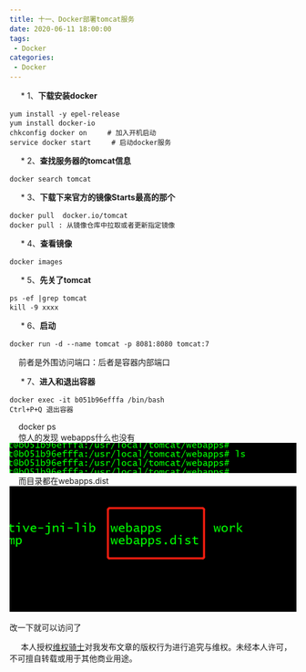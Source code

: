 ```yaml
---
title: 十一、Docker部署tomcat服务
date: 2020-06-11 18:00:00
tags:
 - Docker
categories:
 - Docker
---
```

&nbsp;&nbsp;&nbsp;&nbsp;   * 1、**下载安装docker**<br/>
         
    yum install -y epel-release
    yum install docker-io  
    chkconfig docker on     # 加入开机启动
    service docker start     # 启动docker服务

&nbsp;&nbsp;&nbsp;&nbsp;   * 2、**查找服务器的tomcat信息**<br/>   


    docker search tomcat

&nbsp;&nbsp;&nbsp;&nbsp;   * 3、**下载下来官方的镜像Starts最高的那个**<br/>   


    docker pull  docker.io/tomcat     
    docker pull : 从镜像仓库中拉取或者更新指定镜像


&nbsp;&nbsp;&nbsp;&nbsp;   * 4、**查看镜像**<br/>   


    docker images 

&nbsp;&nbsp;&nbsp;&nbsp;   * 5、**先关了tomcat**<br/>   
         
    ps -ef |grep tomcat
    kill -9 xxxx 

&nbsp;&nbsp;&nbsp;&nbsp;   * 6、**启动**<br/>  
         
    docker run -d --name tomcat -p 8081:8080 tomcat:7

&nbsp;&nbsp;&nbsp;&nbsp;前者是外围访问端口：后者是容器内部端口

&nbsp;&nbsp;&nbsp;&nbsp;   * 7、**进入和退出容器**<br/>  
         
    docker exec -it b051b96efffa /bin/bash
    Ctrl+P+Q 退出容器



&nbsp;&nbsp;&nbsp;&nbsp;docker ps<br/>
&nbsp;&nbsp;&nbsp;&nbsp;惊人的发现 webapps什么也没有<br/>
![logo](./d1.png)  <br>
&nbsp;&nbsp;&nbsp;&nbsp;而目录都在webapps.dist<br/>
![logo](./d2.png)  <br>

改一下就可以访问了

















&nbsp;&nbsp;&nbsp;&nbsp; 本人授权[维权骑士](http://rightknights.com)对我发布文章的版权行为进行追究与维权。未经本人许可，不可擅自转载或用于其他商业用途。


